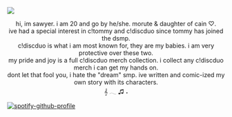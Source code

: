 <img src="https://i.postimg.cc/wMjYL1qs/blur-edges-5.png">
<p style="text-align: center;">hi, im sawyer. i am 20 and go by he/she. morute & daughter of cain ♡.
	<br>ive had a special interest in c!tommy and c!discduo since tommy has joined the dsmp.
	<br>c!discduo is what i am most known for, they are my babies. i am very protective over these two.
<br>my pride and joy is a full c!discduo merch collection. i collect any c!discduo merch i can get my hands on.
	<br>dont let that fool you, i hate the &quot;dream&quot; smp. ive written and comic-ized my own story with its characters.
<br>𝄞 𓂃  ♫ ˖
</p>
<p>

[![spotify-github-profile](https://spotify-github-profile.kittinanx.com/api/view?uid=jqtgcifenx4sowwo00tyga5x9&cover_image=true&theme=natemoo-re&show_offline=false&background_color=121212&interchange=true&bar_color=f3c4cd&bar_color_cover=false)](https://github.com/kittinan/spotify-github-profile)	
</p>
